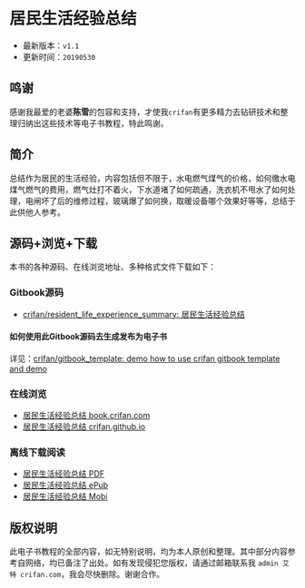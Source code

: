 # 居民生活经验总结

* 最新版本：`v1.1`
* 更新时间：`20190530`

## 鸣谢

感谢我最爱的老婆**陈雪**的包容和支持，才使我`crifan`有更多精力去钻研技术和整理归纳出这些技术等电子书教程，特此鸣谢。

## 简介

总结作为居民的生活经验，内容包括但不限于，水电燃气煤气的价格，如何缴水电煤气燃气的费用，燃气灶打不着火，下水道堵了如何疏通，洗衣机不甩水了如何处理，电闸坏了后的维修过程，玻璃爆了如何换，取暖设备哪个效果好等等，总结于此供他人参考。

## 源码+浏览+下载

本书的各种源码、在线浏览地址、多种格式文件下载如下：

### Gitbook源码

* [crifan/resident_life_experience_summary: 居民生活经验总结](https://github.com/crifan/resident_life_experience_summary)

#### 如何使用此Gitbook源码去生成发布为电子书

详见：[crifan/gitbook_template: demo how to use crifan gitbook template and demo](https://github.com/crifan/gitbook_template)

### 在线浏览

* [居民生活经验总结 book.crifan.com](http://book.crifan.com/books/resident_life_experience_summary/website)
* [居民生活经验总结 crifan.github.io](https://crifan.github.io/resident_life_experience_summary/website)

### 离线下载阅读

* [居民生活经验总结 PDF](http://book.crifan.com/books/resident_life_experience_summary/pdf/resident_life_experience_summary.pdf)
* [居民生活经验总结 ePub](http://book.crifan.com/books/resident_life_experience_summary/epub/resident_life_experience_summary.epub)
* [居民生活经验总结 Mobi](http://book.crifan.com/books/resident_life_experience_summary/mobi/resident_life_experience_summary.mobi)

## 版权说明

此电子书教程的全部内容，如无特别说明，均为本人原创和整理。其中部分内容参考自网络，均已备注了出处。如有发现侵犯您版权，请通过邮箱联系我 `admin 艾特 crifan.com`，我会尽快删除。谢谢合作。